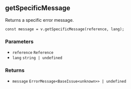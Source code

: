 getSpecificMessage
------------------

Returns a specific error message.

    const message = v.getSpecificMessage(reference, lang);
    

### Parameters

*   `reference` `Reference`
*   `lang` `string | undefined`

### Returns

*   `message` `ErrorMessage<BaseIssue<unknown>> | undefined`